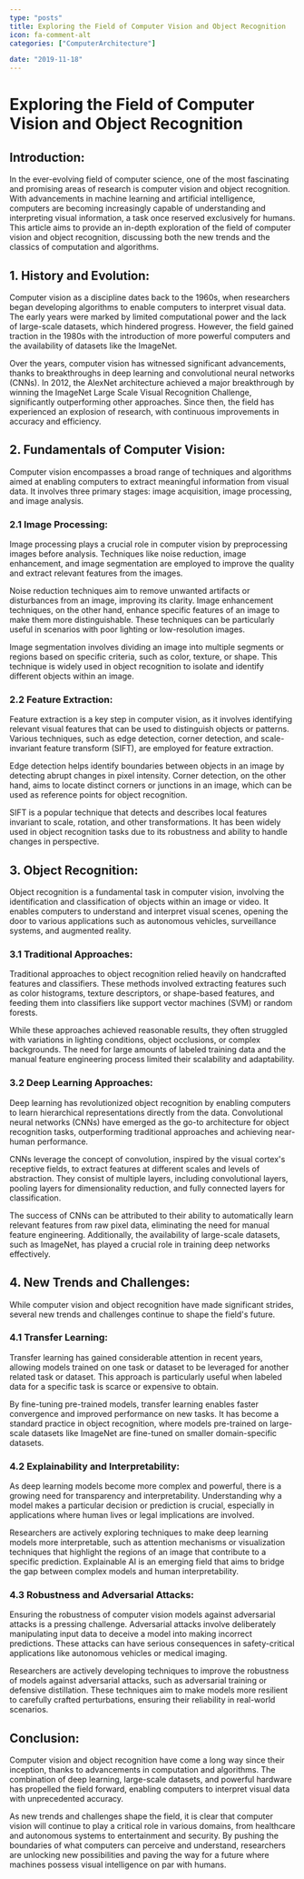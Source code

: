 ```yaml
---
type: "posts"
title: Exploring the Field of Computer Vision and Object Recognition
icon: fa-comment-alt
categories: ["ComputerArchitecture"]

date: "2019-11-18"
---
```




# Exploring the Field of Computer Vision and Object Recognition

## Introduction:

In the ever-evolving field of computer science, one of the most fascinating and promising areas of research is computer vision and object recognition. With advancements in machine learning and artificial intelligence, computers are becoming increasingly capable of understanding and interpreting visual information, a task once reserved exclusively for humans. This article aims to provide an in-depth exploration of the field of computer vision and object recognition, discussing both the new trends and the classics of computation and algorithms.

## 1. History and Evolution:

Computer vision as a discipline dates back to the 1960s, when researchers began developing algorithms to enable computers to interpret visual data. The early years were marked by limited computational power and the lack of large-scale datasets, which hindered progress. However, the field gained traction in the 1980s with the introduction of more powerful computers and the availability of datasets like the ImageNet.

Over the years, computer vision has witnessed significant advancements, thanks to breakthroughs in deep learning and convolutional neural networks (CNNs). In 2012, the AlexNet architecture achieved a major breakthrough by winning the ImageNet Large Scale Visual Recognition Challenge, significantly outperforming other approaches. Since then, the field has experienced an explosion of research, with continuous improvements in accuracy and efficiency.

## 2. Fundamentals of Computer Vision:

Computer vision encompasses a broad range of techniques and algorithms aimed at enabling computers to extract meaningful information from visual data. It involves three primary stages: image acquisition, image processing, and image analysis.

### 2.1 Image Processing:

Image processing plays a crucial role in computer vision by preprocessing images before analysis. Techniques like noise reduction, image enhancement, and image segmentation are employed to improve the quality and extract relevant features from the images.

Noise reduction techniques aim to remove unwanted artifacts or disturbances from an image, improving its clarity. Image enhancement techniques, on the other hand, enhance specific features of an image to make them more distinguishable. These techniques can be particularly useful in scenarios with poor lighting or low-resolution images.

Image segmentation involves dividing an image into multiple segments or regions based on specific criteria, such as color, texture, or shape. This technique is widely used in object recognition to isolate and identify different objects within an image.

### 2.2 Feature Extraction:

Feature extraction is a key step in computer vision, as it involves identifying relevant visual features that can be used to distinguish objects or patterns. Various techniques, such as edge detection, corner detection, and scale-invariant feature transform (SIFT), are employed for feature extraction.

Edge detection helps identify boundaries between objects in an image by detecting abrupt changes in pixel intensity. Corner detection, on the other hand, aims to locate distinct corners or junctions in an image, which can be used as reference points for object recognition.

SIFT is a popular technique that detects and describes local features invariant to scale, rotation, and other transformations. It has been widely used in object recognition tasks due to its robustness and ability to handle changes in perspective.

## 3. Object Recognition:

Object recognition is a fundamental task in computer vision, involving the identification and classification of objects within an image or video. It enables computers to understand and interpret visual scenes, opening the door to various applications such as autonomous vehicles, surveillance systems, and augmented reality.

### 3.1 Traditional Approaches:

Traditional approaches to object recognition relied heavily on handcrafted features and classifiers. These methods involved extracting features such as color histograms, texture descriptors, or shape-based features, and feeding them into classifiers like support vector machines (SVM) or random forests.

While these approaches achieved reasonable results, they often struggled with variations in lighting conditions, object occlusions, or complex backgrounds. The need for large amounts of labeled training data and the manual feature engineering process limited their scalability and adaptability.

### 3.2 Deep Learning Approaches:

Deep learning has revolutionized object recognition by enabling computers to learn hierarchical representations directly from the data. Convolutional neural networks (CNNs) have emerged as the go-to architecture for object recognition tasks, outperforming traditional approaches and achieving near-human performance.

CNNs leverage the concept of convolution, inspired by the visual cortex's receptive fields, to extract features at different scales and levels of abstraction. They consist of multiple layers, including convolutional layers, pooling layers for dimensionality reduction, and fully connected layers for classification.

The success of CNNs can be attributed to their ability to automatically learn relevant features from raw pixel data, eliminating the need for manual feature engineering. Additionally, the availability of large-scale datasets, such as ImageNet, has played a crucial role in training deep networks effectively.

## 4. New Trends and Challenges:

While computer vision and object recognition have made significant strides, several new trends and challenges continue to shape the field's future.

### 4.1 Transfer Learning:

Transfer learning has gained considerable attention in recent years, allowing models trained on one task or dataset to be leveraged for another related task or dataset. This approach is particularly useful when labeled data for a specific task is scarce or expensive to obtain.

By fine-tuning pre-trained models, transfer learning enables faster convergence and improved performance on new tasks. It has become a standard practice in object recognition, where models pre-trained on large-scale datasets like ImageNet are fine-tuned on smaller domain-specific datasets.

### 4.2 Explainability and Interpretability:

As deep learning models become more complex and powerful, there is a growing need for transparency and interpretability. Understanding why a model makes a particular decision or prediction is crucial, especially in applications where human lives or legal implications are involved.

Researchers are actively exploring techniques to make deep learning models more interpretable, such as attention mechanisms or visualization techniques that highlight the regions of an image that contribute to a specific prediction. Explainable AI is an emerging field that aims to bridge the gap between complex models and human interpretability.

### 4.3 Robustness and Adversarial Attacks:

Ensuring the robustness of computer vision models against adversarial attacks is a pressing challenge. Adversarial attacks involve deliberately manipulating input data to deceive a model into making incorrect predictions. These attacks can have serious consequences in safety-critical applications like autonomous vehicles or medical imaging.

Researchers are actively developing techniques to improve the robustness of models against adversarial attacks, such as adversarial training or defensive distillation. These techniques aim to make models more resilient to carefully crafted perturbations, ensuring their reliability in real-world scenarios.

## Conclusion:

Computer vision and object recognition have come a long way since their inception, thanks to advancements in computation and algorithms. The combination of deep learning, large-scale datasets, and powerful hardware has propelled the field forward, enabling computers to interpret visual data with unprecedented accuracy.

As new trends and challenges shape the field, it is clear that computer vision will continue to play a critical role in various domains, from healthcare and autonomous systems to entertainment and security. By pushing the boundaries of what computers can perceive and understand, researchers are unlocking new possibilities and paving the way for a future where machines possess visual intelligence on par with humans.